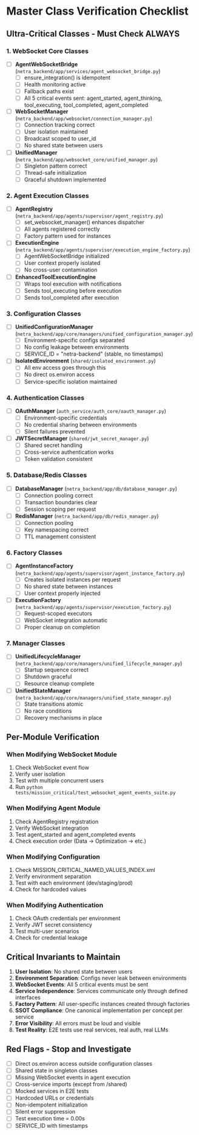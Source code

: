 # Master Class Verification Checklist

## Ultra-Critical Classes - Must Check ALWAYS

### 1. WebSocket Core Classes
- [ ] **AgentWebSocketBridge** (`netra_backend/app/services/agent_websocket_bridge.py`)
  - [ ] ensure_integration() is idempotent
  - [ ] Health monitoring active
  - [ ] Fallback paths exist
  - [ ] All 5 critical events sent: agent_started, agent_thinking, tool_executing, tool_completed, agent_completed
  
- [ ] **WebSocketManager** (`netra_backend/app/websocket/connection_manager.py`)
  - [ ] Connection tracking correct
  - [ ] User isolation maintained
  - [ ] Broadcast scoped to user_id
  - [ ] No shared state between users
  
- [ ] **UnifiedManager** (`netra_backend/app/websocket_core/unified_manager.py`)
  - [ ] Singleton pattern correct
  - [ ] Thread-safe initialization
  - [ ] Graceful shutdown implemented

### 2. Agent Execution Classes
- [ ] **AgentRegistry** (`netra_backend/app/agents/supervisor/agent_registry.py`)
  - [ ] set_websocket_manager() enhances dispatcher
  - [ ] All agents registered correctly
  - [ ] Factory pattern used for instances
  
- [ ] **ExecutionEngine** (`netra_backend/app/agents/supervisor/execution_engine_factory.py`)
  - [ ] AgentWebSocketBridge initialized
  - [ ] User context properly isolated
  - [ ] No cross-user contamination
  
- [ ] **EnhancedToolExecutionEngine** 
  - [ ] Wraps tool execution with notifications
  - [ ] Sends tool_executing before execution
  - [ ] Sends tool_completed after execution

### 3. Configuration Classes
- [ ] **UnifiedConfigurationManager** (`netra_backend/app/core/managers/unified_configuration_manager.py`)
  - [ ] Environment-specific configs separated
  - [ ] No config leakage between environments
  - [ ] SERVICE_ID = "netra-backend" (stable, no timestamps)
  
- [ ] **IsolatedEnvironment** (`shared/isolated_environment.py`)
  - [ ] All env access goes through this
  - [ ] No direct os.environ access
  - [ ] Service-specific isolation maintained

### 4. Authentication Classes
- [ ] **OAuthManager** (`auth_service/auth_core/oauth_manager.py`)
  - [ ] Environment-specific credentials
  - [ ] No credential sharing between environments
  - [ ] Silent failures prevented
  
- [ ] **JWTSecretManager** (`shared/jwt_secret_manager.py`)
  - [ ] Shared secret handling
  - [ ] Cross-service authentication works
  - [ ] Token validation consistent

### 5. Database/Redis Classes
- [ ] **DatabaseManager** (`netra_backend/app/db/database_manager.py`)
  - [ ] Connection pooling correct
  - [ ] Transaction boundaries clear
  - [ ] Session scoping per request
  
- [ ] **RedisManager** (`netra_backend/app/db/redis_manager.py`)
  - [ ] Connection pooling
  - [ ] Key namespacing correct
  - [ ] TTL management consistent

### 6. Factory Classes
- [ ] **AgentInstanceFactory** (`netra_backend/app/agents/supervisor/agent_instance_factory.py`)
  - [ ] Creates isolated instances per request
  - [ ] No shared state between instances
  - [ ] User context properly injected
  
- [ ] **ExecutionFactory** (`netra_backend/app/agents/supervisor/execution_factory.py`)
  - [ ] Request-scoped executors
  - [ ] WebSocket integration automatic
  - [ ] Proper cleanup on completion

### 7. Manager Classes
- [ ] **UnifiedLifecycleManager** (`netra_backend/app/core/managers/unified_lifecycle_manager.py`)
  - [ ] Startup sequence correct
  - [ ] Shutdown graceful
  - [ ] Resource cleanup complete
  
- [ ] **UnifiedStateManager** (`netra_backend/app/core/managers/unified_state_manager.py`)
  - [ ] State transitions atomic
  - [ ] No race conditions
  - [ ] Recovery mechanisms in place

## Per-Module Verification

### When Modifying WebSocket Module
1. Check WebSocket event flow
2. Verify user isolation
3. Test with multiple concurrent users
4. Run `python tests/mission_critical/test_websocket_agent_events_suite.py`

### When Modifying Agent Module
1. Check AgentRegistry registration
2. Verify WebSocket integration
3. Test agent_started and agent_completed events
4. Check execution order (Data → Optimization → etc.)

### When Modifying Configuration
1. Check MISSION_CRITICAL_NAMED_VALUES_INDEX.xml
2. Verify environment separation
3. Test with each environment (dev/staging/prod)
4. Check for hardcoded values

### When Modifying Authentication
1. Check OAuth credentials per environment
2. Verify JWT secret consistency
3. Test multi-user scenarios
4. Check for credential leakage

## Critical Invariants to Maintain

1. **User Isolation**: No shared state between users
2. **Environment Separation**: Configs never leak between environments
3. **WebSocket Events**: All 5 critical events must be sent
4. **Service Independence**: Services communicate only through defined interfaces
5. **Factory Pattern**: All user-specific instances created through factories
6. **SSOT Compliance**: One canonical implementation per concept per service
7. **Error Visibility**: All errors must be loud and visible
8. **Test Reality**: E2E tests use real services, real auth, real LLMs

## Red Flags - Stop and Investigate

- [ ] Direct os.environ access outside configuration classes
- [ ] Shared state in singleton classes
- [ ] Missing WebSocket events in agent execution
- [ ] Cross-service imports (except from /shared)
- [ ] Mocked services in E2E tests
- [ ] Hardcoded URLs or credentials
- [ ] Non-idempotent initialization
- [ ] Silent error suppression
- [ ] Test execution time = 0.00s
- [ ] SERVICE_ID with timestamps